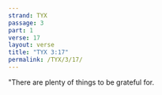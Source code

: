```yaml
---
strand: TYX
passage: 3
part: 1
verse: 17
layout: verse
title: "TYX 3:17"
permalink: /TYX/3/17/
---
```

"There are plenty of things to be grateful for.
